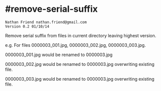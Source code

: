 #remove-serial-suffix
====================
```
Nathan Friend nathan.friend@gmail.com
Version 0.2 01/10/14
```
Remove serial suffix from files in current directory leaving highest version. 

e.g. For files 0000003_001.jpg, 0000003_002.jpg, 0000003_003.jpg.

0000003_001.jpg would be renamed to 0000003.jpg

0000003_002.jpg would be renamed to 0000003.jpg overwriting existing file.

0000003_003.jpg would be renamed to 0000003.jpg overwriting existing file.